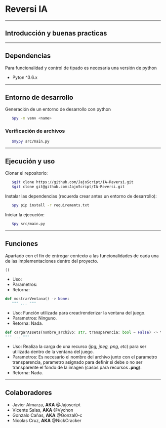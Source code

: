 # Reversi IA

---
## Introducción y buenas practicas

---
## Dependencias
Para funcionalidad y control de tipado es necesaria una versión de python 

*  Pyton ^3.6.x


---
## Entorno de desarrollo

Generación de un entorno de desarrollo con python
```bash
   $py -m venv <name>
```

### Verificación de archivos

```bash
   $mypy src/main.py
```


---
## Ejecución y uso

Clonar el repositorio:
```bash
   $git clone https://github.com/JajoScript/IA-Reversi.git
   $git clone git@github.com:JajoScript/IA-Reversi.git
```

Instalar las dependencias (recuerda crear antes un entorno de desarrollo):
```bash
   $py pip install -r requirements.txt
```

Iniciar la ejecución:
```bash
   $py src/main.py
```

---
## Funciones
Apartado con el fin de entregar contexto a las funcionalidades de cada una de las implementaciones dentro del proyecto.


```python
()
```
*  Uso:
*  Parametros:
*  Retorna:

```python
def mostrarVentana() -> None:
   """ ... """
```
*  Uso: Función utilizada para crear/renderizar la ventana del juego.
*  Parametros: Ninguno.
*  Retorna: Nada.

```python
def cargarAssets(nombre_archivo: str, transparencia: bool = False) -> typing.Any:
""" ... """
```
*  Uso: Realiza la carga de una recurso (*jpg, jpeg, png, etc*) para ser utilizada dentro de la ventana del juego.
*  Parametros: Es necesario el nombre del archivo junto con el parametro transparencia, parametro asignado para definir si debe o no ser transparente el fondo de la imagen (casos para recursos **.png**).
*  Retorna: Nada.

---
## Colaboradores
*  Javier Almarza, **AKA** @Jajoscript
*  Vicente Salas, **AKA** @Vychon
*  Gonzalo Cañas, **AKA** @Gonzal0-c
*  Nicolas Cruz, **AKA** @NickCracker
